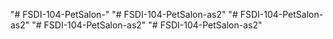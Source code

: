 "# FSDI-104-PetSalon-" 
"# FSDI-104-PetSalon-as2" 
"# FSDI-104-PetSalon-as2" 
"# FSDI-104-PetSalon-as2" 
"# FSDI-104-PetSalon-as2" 
